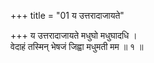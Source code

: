 +++
title = "01 य उत्तरादाजायते"

+++
य उत्तरादाजायते मधुघो मधुघादधि ।  
वेदाहं तस्मिन् भेषजं जिह्वा मधुमती मम ॥ १ ॥